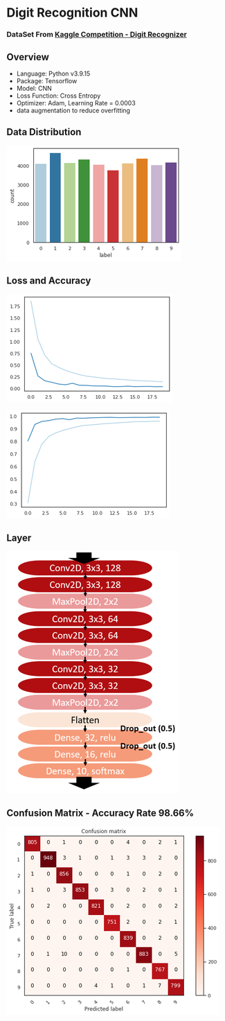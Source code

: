 # Digit Recognition CNN

### DataSet From [Kaggle Competition - Digit Recognizer](https://www.kaggle.com/competitions/digit-recognizer)

## Overview

- Language: Python v3.9.15
- Package: Tensorflow
- Model: CNN
- Loss Function: Cross Entropy
- Optimizer: Adam, Learning Rate = 0.0003
- data augmentation to reduce overfitting

## Data Distribution
![image](https://github.com/yuhexiong/digit-recognition-CNN-python/blob/main/image/data_distribution.png)

## Loss and Accuracy

![image](https://github.com/yuhexiong/digit-recognition-CNN-python/blob/main/image/loss_history.png)

![image](https://github.com/yuhexiong/digit-recognition-CNN-python/blob/main/image/accuracy_history.png)

## Layer

![image](https://github.com/yuhexiong/digit-recognition-CNN-python/blob/main/image/cnn_layers.png)

## Confusion Matrix - Accuracy Rate 98.66%

![image](https://github.com/yuhexiong/digit-recognition-CNN-python/blob/main/image/confusion_mtx.png)


